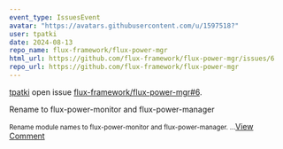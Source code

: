 ```yaml
---
event_type: IssuesEvent
avatar: "https://avatars.githubusercontent.com/u/1597518?"
user: tpatki
date: 2024-08-13
repo_name: flux-framework/flux-power-mgr
html_url: https://github.com/flux-framework/flux-power-mgr/issues/6
repo_url: https://github.com/flux-framework/flux-power-mgr
---
```


<a href='https://github.com/tpatki' target='_blank'>tpatki</a> open issue <a href='https://github.com/flux-framework/flux-power-mgr/issues/6' target='_blank'>flux-framework/flux-power-mgr#6</a>.

<p>Rename to flux-power-monitor and flux-power-manager</p><small>Rename module names to flux-power-monitor and flux-power-manager....</small><a href='https://github.com/flux-framework/flux-power-mgr/issues/6' target='_blank'>View Comment</a>